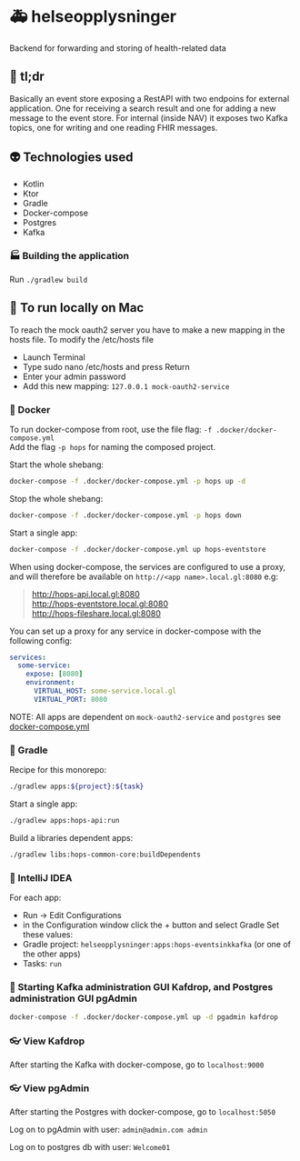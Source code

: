 # 🚑 helseopplysninger
Backend for forwarding and storing of health-related data

## 💊 tl;dr
Basically an event store exposing a RestAPI with two endpoins for external application. 
One for receiving a search result and one for adding a new message to the event store.
For internal (inside NAV) it exposes two Kafka topics, one for writing and one reading FHIR messages.

## 👽 Technologies used
* Kotlin
* Ktor
* Gradle
* Docker-compose
* Postgres
* Kafka

### 🏭 Building the application
Run `./gradlew build`

## 🏃 To run locally on Mac
To reach the mock oauth2 server you have to make a new mapping in the hosts file.
To modify the /etc/hosts file
* Launch Terminal
* Type sudo nano /etc/hosts and press Return
* Enter your admin password
* Add this new mapping: `127.0.0.1 mock-oauth2-service`

### 🐳 Docker
To run docker-compose from root, use the file flag: `-f .docker/docker-compose.yml` <br/>
Add the flag `-p hops` for naming the composed project.

Start the whole shebang:
```sh
docker-compose -f .docker/docker-compose.yml -p hops up -d
``` 

Stop the whole shebang:
```sh
docker-compose -f .docker/docker-compose.yml -p hops down
```

Start a single app:
```sh
docker-compose -f .docker/docker-compose.yml up hops-eventstore 
```

When using docker-compose, the services are configured to use a proxy, and will therefore be available on `http://<app name>.local.gl:8080` e.g:
> http://hops-api.local.gl:8080 <br>
> http://hops-eventstore.local.gl:8080 <br>
> http://hops-fileshare.local.gl:8080 <br>

You can set up a proxy for any service in docker-compose with the following config:
```yaml
services:
  some-service:
    expose: [8080]
    environment:
      VIRTUAL_HOST: some-service.local.gl
      VIRTUAL_PORT: 8080
```

NOTE: All apps are dependent on `mock-oauth2-service` and `postgres` see [docker-compose.yml](.docker/docker-compose.yml)

### 🐘 Gradle
Recipe for this monorepo:
```sh 
./gradlew apps:${project}:${task}
```

Start a single app:
```sh
./gradlew apps:hops-api:run
```

Build a libraries dependent apps:
```sh
./gradlew libs:hops-common-core:buildDependents
```
 
### 🚀 IntelliJ IDEA
For each app:
* Run -> Edit Configurations
* in the Configuration window click the + button and select Gradle
Set these values:
* Gradle project: `helseopplysninger:apps:hops-eventsinkkafka` (or one of the other apps)
* Tasks: `run`

### 🎨 Starting Kafka administration GUI Kafdrop, and Postgres administration GUI pgAdmin
```sh
docker-compose -f .docker/docker-compose.yml up -d pgadmin kafdrop
```

### 👓 View Kafdrop
After starting the Kafka with docker-compose, go to `localhost:9000`

### 👓 View pgAdmin
After starting the Postgres with docker-compose, go to `localhost:5050`

Log on to pgAdmin with user: `admin@admin.com admin`

Log on to postgres db with user: `Welcome01`

